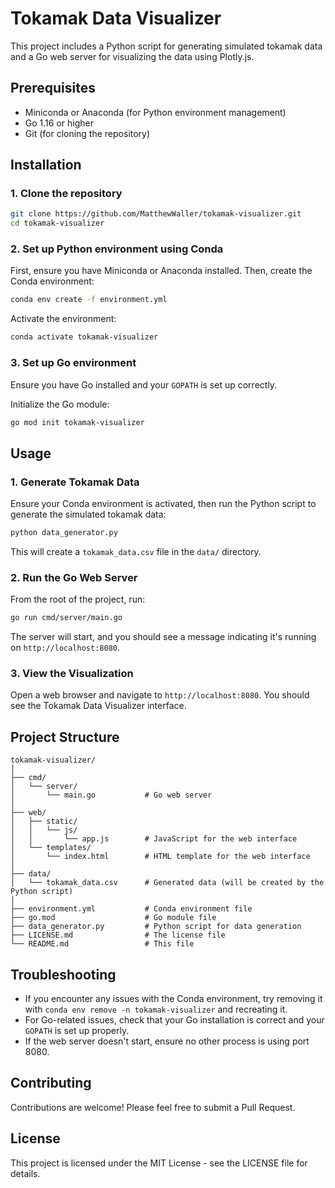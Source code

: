 # Tokamak Data Visualizer

This project includes a Python script for generating simulated tokamak data and a Go web server for visualizing the data using Plotly.js.

## Prerequisites

- Miniconda or Anaconda (for Python environment management)
- Go 1.16 or higher
- Git (for cloning the repository)

## Installation

### 1. Clone the repository

```bash
git clone https://github.com/MatthewWaller/tokamak-visualizer.git
cd tokamak-visualizer
```

### 2. Set up Python environment using Conda

First, ensure you have Miniconda or Anaconda installed. Then, create the Conda environment:

```bash
conda env create -f environment.yml
```

Activate the environment:

```bash
conda activate tokamak-visualizer
```

### 3. Set up Go environment

Ensure you have Go installed and your `GOPATH` is set up correctly.

Initialize the Go module:

```bash
go mod init tokamak-visualizer
```

## Usage

### 1. Generate Tokamak Data

Ensure your Conda environment is activated, then run the Python script to generate the simulated tokamak data:

```bash
python data_generator.py
```

This will create a `tokamak_data.csv` file in the `data/` directory.

### 2. Run the Go Web Server

From the root of the project, run:

```bash
go run cmd/server/main.go
```

The server will start, and you should see a message indicating it's running on `http://localhost:8080`.

### 3. View the Visualization

Open a web browser and navigate to `http://localhost:8080`. You should see the Tokamak Data Visualizer interface.

## Project Structure

```
tokamak-visualizer/
│
├── cmd/
│   └── server/
│       └── main.go           # Go web server
│
├── web/
│   ├── static/
│   │   └── js/
│   │       └── app.js        # JavaScript for the web interface
│   └── templates/
│       └── index.html        # HTML template for the web interface
│
├── data/
│   └── tokamak_data.csv      # Generated data (will be created by the Python script)
│
├── environment.yml           # Conda environment file
├── go.mod                    # Go module file
├── data_generator.py         # Python script for data generation
├── LICENSE.md                # The license file
└── README.md                 # This file
```

## Troubleshooting

- If you encounter any issues with the Conda environment, try removing it with `conda env remove -n tokamak-visualizer` and recreating it.
- For Go-related issues, check that your Go installation is correct and your `GOPATH` is set up properly.
- If the web server doesn't start, ensure no other process is using port 8080.

## Contributing

Contributions are welcome! Please feel free to submit a Pull Request.

## License

This project is licensed under the MIT License - see the LICENSE file for details.